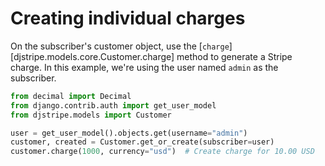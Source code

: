 # Creating individual charges

On the subscriber's customer object, use the [`charge`][djstripe.models.core.Customer.charge] method to generate a
Stripe charge. In this example, we're using the user named `admin` as the
subscriber.

```python
from decimal import Decimal
from django.contrib.auth import get_user_model
from djstripe.models import Customer

user = get_user_model().objects.get(username="admin")
customer, created = Customer.get_or_create(subscriber=user)
customer.charge(1000, currency="usd")  # Create charge for 10.00 USD
```
